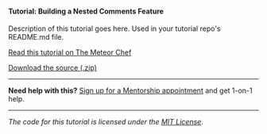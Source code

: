 #### Tutorial: Building a Nested Comments Feature

Description of this tutorial goes here. Used in your tutorial repo's README.md file.

[Read this tutorial on The Meteor Chef](https://themeteorchef.com/tutorials/building-a-nested-comments-feature)  

[Download the source (.zip)](https://github.com/themeteorchef/building-a-nested-comments-feature/archive/master.zip)

---

**Need help with this?** [Sign up for a Mentorship appointment](https://themeteorchef.com/mentorship?readme=building-a-nested-comments-feature) and get 1-on-1 help.

---

_The code for this tutorial is licensed under the [MIT License](http://opensource.org/licenses/MIT)_.
